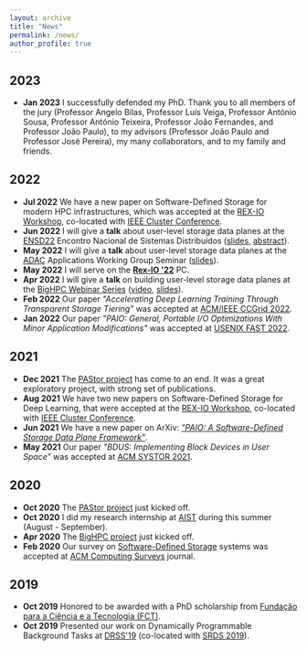 ```yaml
---
layout: archive
title: "News"
permalink: /news/
author_profile: true
---
```


## 2023
* **Jan 2023** I successfully defended my PhD. Thank you to all members of the jury (Professor Angelo Bilas, Professor Luís Veiga, Professor António Sousa, Professor António Teixeira, Professor João Fernandes, and Professor João Paulo), to my advisors (Professor João Paulo and Professor José Pereira), my many collaborators, and to my family and friends.

## 2022
* **Jul 2022** We have a new paper on Software-Defined Storage for modern HPC infrastructures, which was accepted at the [REX-IO Workshop](https://sites.google.com/view/rexio/home), co-located with [IEEE Cluster Conference](https://clustercomp.org/2022/).
* **Jun 2022** I will give a **talk** about user-level storage data planes at the [ENSD22](https://www.gsd.inesc-id.pt/~ENSD2022/) Encontro Nacional de Sistemas Distribuídos ([slides](https://rgmacedo.github.io/files/2022/ensd22/rgmacedo-presentation.pdf), [abstract](https://rgmacedo.github.io/files/2022/ensd22/rgmacedo-fast-abstract.pdf)).
* **May 2022** I will give a **talk** about user-level storage data planes at the [ADAC](https://adac.ornl.gov/) Applications Working Group Seminar ([slides](https://rgmacedo.github.io/files/2022/talks/rgmacedo-adac-webinar-presentation.pdf)). 
* **May 2022** I will serve on the **[Rex-IO '22](https://sites.google.com/view/rexio/home)** PC. 
* **Apr 2022** I will give a **talk** on building user-level storage data planes at the [BigHPC Webinar Series](https://bighpc.wavecom.pt/webinar-2-user-level-software-defined-storage-data-planes/) ([video](https://www.youtube.com/watch?v=1RyYRtveEIM), [slides](https://rgmacedo.github.io/files/2022/talks/rgmacedo-bighpc-webinar-presentation.pdf)).
* **Feb 2022** Our paper *"Accelerating Deep Learning Training Through Transparent Storage Tiering"* was accepted at [ACM/IEEE CCGrid 2022](https://fcrlab.unime.it/ccgrid22/).     
* **Jan 2022** Our paper *"PAIO: General, Portable I/O Optimizations With Minor Application Modifications"* was accepted at [USENIX FAST 2022](https://www.usenix.org/conference/fast22/).

## 2021

* **Dec 2021** The [PAStor project](https://pastor-project.github.io/) has come to an end. It was a great exploratory project, with strong set of publications.
* **Aug 2021** We have two new papers on Software-Defined Storage for Deep Learning, that were accepted at the [REX-IO Workshop](https://sites.google.com/view/rexio/home), co-located with [IEEE Cluster Conference](https://clustercomp.org/2021/).    
* **Jun 2021** We have a new paper on ArXiv: [*"PAIO: A Software-Defined Storage Data Plane Framework"*](https://arxiv.org/abs/2106.03617).
* **May 2021** Our paper *"BDUS: Implementing Block Devices in User Space"* was accepted at [ACM SYSTOR 2021](https://www.systor.org/2021/).


## 2020

* **Oct 2020** The [PAStor project](https://pastor-project.github.io/) just kicked off.
* **Oct 2020** I did my research internship at [AIST](https://www.aist.go.jp/index_en.html) during this summer (August - September).
* **Apr 2020** The [BigHPC project](https://bighpc.wavecom.pt/) just kicked off.
* **Feb 2020** Our survey on [Software-Defined Storage](https://rgmacedo.github.io/files/csur20-sds-survey/rgmacedo-csur20.pdf) systems was accepted at [ACM Computing Surveys](https://dl.acm.org/journal/csur) journal.


## 2019

* **Oct 2019** Honored to be awarded with a PhD scholarship from [Fundação para a Ciência e a Tecnologia (FCT)](https://www.fct.pt/index.phtml.en).
* **Oct 2019** Presented our work on Dynamically Programmable Background Tasks at [DRSS'19](http://drss.inesctec.pt/) (co-located with [SRDS 2019](https://srds2019.projet.liris.cnrs.fr/)).
